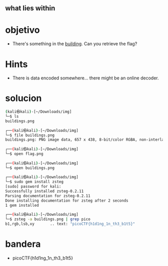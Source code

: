 ## what lies within

# objetivo
- There's something in the [building](https://jupiter.challenges.picoctf.org/static/011955b303f293d60c8116e6a4c5c84f/buildings.png). Can you retrieve the flag?

# Hints
- There is data encoded somewhere... there might be an online decoder.

# solucion
``` bash 
(kali㉿kali)-[~/Downloads/img]
└─$ ls
buildings.png
                                                           
┌──(kali㉿kali)-[~/Downloads/img]
└─$ file buildings.png
buildings.png: PNG image data, 657 x 438, 8-bit/color RGBA, non-interlaced
                                                           
┌──(kali㉿kali)-[~/Downloads/img]
└─$ open flag.png
                                                           
┌──(kali㉿kali)-[~/Downloads/img]
└─$ open buildings.png
                                                           
┌──(kali㉿kali)-[~/Downloads/img]
└─$ sudo gem install zsteg                          
[sudo] password for kali: 
Successfully installed zsteg-0.2.11
Parsing documentation for zsteg-0.2.11
Done installing documentation for zsteg after 2 seconds
1 gem installed
                                                           
┌──(kali㉿kali)-[~/Downloads/img]
└─$ zsteg -a buildings.png | grep pico
b1,rgb,lsb,xy       .. text: "picoCTF{h1d1ng_1n_th3_b1t5}"
```
# bandera
- picoCTF{h1d1ng_1n_th3_b1t5}